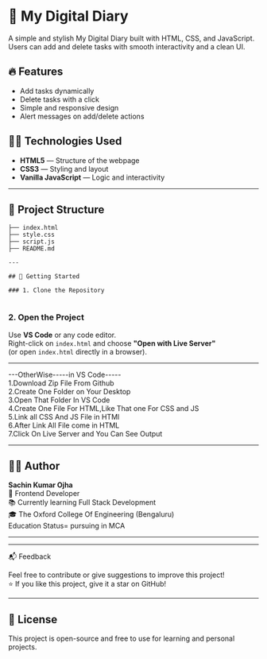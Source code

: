 # 📝 My Digital Diary

A simple and stylish My Digital Diary built with HTML, CSS, and JavaScript.  
Users can add and delete tasks with smooth interactivity and a clean UI.

## 🔥 Features

- Add tasks dynamically
- Delete tasks with a click
- Simple and responsive design
- Alert messages on add/delete actions

## 🧑‍💻 Technologies Used

- **HTML5** — Structure of the webpage
- **CSS3** — Styling and layout
- **Vanilla JavaScript** — Logic and interactivity

---

## 📂 Project Structure

```plaintext
├── index.html 
├── style.css
├── script.js        
├── README.md 

---

## 🚀 Getting Started

### 1. Clone the Repository


```

### 2. Open the Project

Use **VS Code** or any code editor.  
Right-click on `index.html` and choose **"Open with Live Server"**  
(or open `index.html` directly in a browser).

---
---OtherWise-----in VS Code-----
<br>
1.Download Zip File From Github
<br>
2.Create One Folder on Your Desktop
<br>
3.Open That Folder In VS Code
<br>
4.Create One File For HTML,Like That one For CSS and JS
<br>
5.Link all CSS And JS File in HTMl
<br>
6.After Link All File come in HTML
<br>
7.Click On Live Server and You Can See Output
<br>

---

## 🙋‍♂️ Author

**Sachin Kumar Ojha**  
💼 Frontend Developer  
📚 Currently learning Full Stack Development  
🎓 The Oxford College Of Engineering (Bengaluru) <br>
 Education Status= pursuing in MCA

---

****
📬 Feedback

Feel free to contribute or give suggestions to improve this project!
<br>
⭐ If you like this project, give it a star on GitHub!

---


## 📄 License

This project is open-source and free to use for learning and personal projects.
